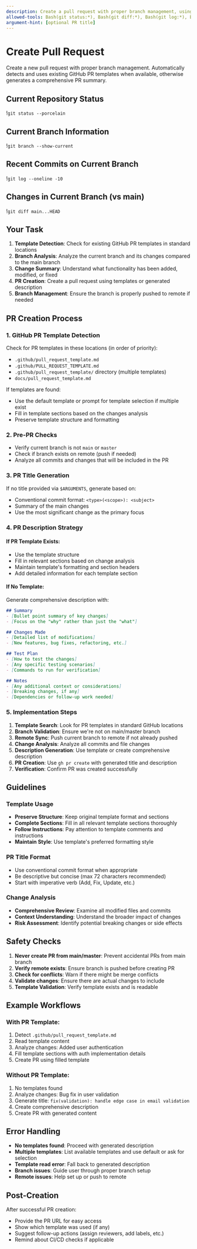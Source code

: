 ```yaml
---
description: Create a pull request with proper branch management, using existing PR templates when available
allowed-tools: Bash(git status:*), Bash(git diff:*), Bash(git log:*), Bash(git branch:*), Bash(git checkout:*), Bash(git push:*), Bash(gh pr create:*), Bash(gh pr list:*), Read(*), Glob(*)
argument-hint: [optional PR title]
---
```


# Create Pull Request

Create a new pull request with proper branch management. Automatically detects and uses existing GitHub PR templates when available, otherwise generates a comprehensive PR summary.

## Current Repository Status

!`git status --porcelain`

## Current Branch Information

!`git branch --show-current`

## Recent Commits on Current Branch

!`git log --oneline -10`

## Changes in Current Branch (vs main)

!`git diff main...HEAD`

## Your Task

1. **Template Detection**: Check for existing GitHub PR templates in standard locations
2. **Branch Analysis**: Analyze the current branch and its changes compared to the main branch
3. **Change Summary**: Understand what functionality has been added, modified, or fixed
4. **PR Creation**: Create a pull request using templates or generated description
5. **Branch Management**: Ensure the branch is properly pushed to remote if needed

## PR Creation Process

### 1. GitHub PR Template Detection
Check for PR templates in these locations (in order of priority):
- `.github/pull_request_template.md`
- `.github/PULL_REQUEST_TEMPLATE.md`
- `.github/pull_request_template/` directory (multiple templates)
- `docs/pull_request_template.md`

If templates are found:
- Use the default template or prompt for template selection if multiple exist
- Fill in template sections based on the changes analysis
- Preserve template structure and formatting

### 2. Pre-PR Checks
- Verify current branch is not `main` or `master`
- Check if branch exists on remote (push if needed)
- Analyze all commits and changes that will be included in the PR

### 3. PR Title Generation
If no title provided via `$ARGUMENTS`, generate based on:
- Conventional commit format: `<type>(<scope>): <subject>`
- Summary of the main changes
- Use the most significant change as the primary focus

### 4. PR Description Strategy

#### If PR Template Exists:
- Use the template structure
- Fill in relevant sections based on change analysis
- Maintain template's formatting and section headers
- Add detailed information for each template section

#### If No Template:
Generate comprehensive description with:
```markdown
## Summary
- [Bullet point summary of key changes]
- [Focus on the "why" rather than just the "what"]

## Changes Made
- [Detailed list of modifications]
- [New features, bug fixes, refactoring, etc.]

## Test Plan
- [How to test the changes]
- [Any specific testing scenarios]
- [Commands to run for verification]

## Notes
- [Any additional context or considerations]
- [Breaking changes, if any]
- [Dependencies or follow-up work needed]
```

### 5. Implementation Steps

1. **Template Search**: Look for PR templates in standard GitHub locations
2. **Branch Validation**: Ensure we're not on main/master branch
3. **Remote Sync**: Push current branch to remote if not already pushed
4. **Change Analysis**: Analyze all commits and file changes
5. **Description Generation**: Use template or create comprehensive description
6. **PR Creation**: Use `gh pr create` with generated title and description
7. **Verification**: Confirm PR was created successfully

## Guidelines

### Template Usage
- **Preserve Structure**: Keep original template format and sections
- **Complete Sections**: Fill in all relevant template sections thoroughly
- **Follow Instructions**: Pay attention to template comments and instructions
- **Maintain Style**: Use template's preferred formatting style

### PR Title Format
- Use conventional commit format when appropriate
- Be descriptive but concise (max 72 characters recommended)
- Start with imperative verb (Add, Fix, Update, etc.)

### Change Analysis
- **Comprehensive Review**: Examine all modified files and commits
- **Context Understanding**: Understand the broader impact of changes
- **Risk Assessment**: Identify potential breaking changes or side effects

## Safety Checks

1. **Never create PR from main/master**: Prevent accidental PRs from main branch
2. **Verify remote exists**: Ensure branch is pushed before creating PR
3. **Check for conflicts**: Warn if there might be merge conflicts
4. **Validate changes**: Ensure there are actual changes to include
5. **Template Validation**: Verify template exists and is readable

## Example Workflows

### With PR Template:
1. Detect `.github/pull_request_template.md`
2. Read template content
3. Analyze changes: Added user authentication
4. Fill template sections with auth implementation details
5. Create PR using filled template

### Without PR Template:
1. No templates found
2. Analyze changes: Bug fix in user validation
3. Generate title: `fix(validation): handle edge case in email validation`
4. Create comprehensive description
5. Create PR with generated content

## Error Handling

- **No templates found**: Proceed with generated description
- **Multiple templates**: List available templates and use default or ask for selection
- **Template read error**: Fall back to generated description
- **Branch issues**: Guide user through proper branch setup
- **Remote issues**: Help set up or push to remote

## Post-Creation

After successful PR creation:
- Provide the PR URL for easy access
- Show which template was used (if any)
- Suggest follow-up actions (assign reviewers, add labels, etc.)
- Remind about CI/CD checks if applicable